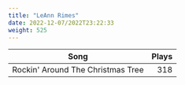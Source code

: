 ```yaml
---
title: "LeAnn Rimes"
date: 2022-12-07/2022T23:22:33
weight: 525
---
```




 Song | Plays 
----- | -----:
Rockin' Around The Christmas Tree | 318
